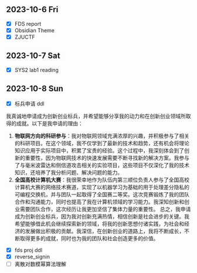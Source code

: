 
## 2023-10-6 Fri

- [x] FDS report
- [x] Obsidian Theme
- [x] ZJUCTF

## 2023-10-7 Sat

- [x] SYS2 lab1 reading

## 2023-10-8 Sun

- [x] 标兵申请 ddl

我真诚地申请成为创新创业标兵，并希望能够分享我的动力和在创新创业领域所取得的成就。以下是我申请的理由：
1. **物联网方向的科研参与**：我对物联网领域充满浓厚的兴趣，并积极参与了相关的科研项目。在这个领域，我不仅学到了最新的技术和趋势，还有机会将理论知识应用于实际项目中，积累了宝贵的经验。这个过程中，我深刻体会到了创新的重要性，因为物联网技术的快速发展需要不断寻找新的解决方案。我参与了与毫米波雷达和侧信道攻击相关的实验项目，这些项目不仅深化了我的技术知识，还培养了我分析问题、解决问题的能力。
2. **全国高校计算机大赛**：我很荣幸地作为队伍内第三顺位负责人参与了全国高校计算机大赛的网络技术赛道，实现了以机器学习为基础的用于处理差分隐私的可编程交换机，并与团队一起取得了全国赛二等奖。这次竞赛锻炼了我的团队合作和沟通能力，同时也提高了我在计算机领域的学习能力。我深知创新和创业需要团队合作，这次经历让我更加坚信了集体力量的重要性。
总之，我申请成为创新创业标兵，因为我对创新充满热情，相信创新是社会进步的关键。我希望能够借此机会继续探索新的领域，将我的创新思想付诸实践，为社会和经济的发展做出积极的贡献。我深信，在创新创业的道路上，我将不断成长，不断取得更多的成就，同时也为我的团队和社会创造更多的价值。

- [x] fds proj ddl
- [x] reverse_signin
- [ ] 离散对数模幂算法理解
